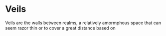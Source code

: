 # Veils

Veils are the walls between realms, a relatively amormphous space that can seem razor thin or to cover a great distance based on 